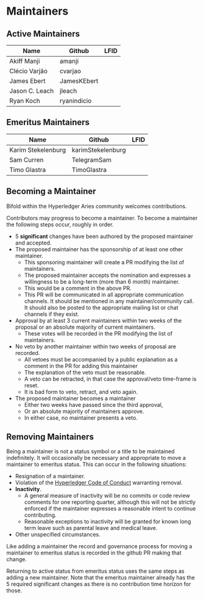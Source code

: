 # Maintainers

## Active Maintainers

<!-- Please keep this sorted alphabetically by github -->

| Name           | Github      | LFID |
| -------------- | ----------- | ---- |
| Akiff Manji    | amanji      |      |
| Clécio Varjão  | cvarjao     |      |
| James Ebert    | JamesKEbert |      |
| Jason C. Leach | jleach      |      |
| Ryan Koch      | ryanindicio |      |

## Emeritus Maintainers

| Name               | Github            | LFID |
| ------------------ | ----------------- | ---- |
| Karim Stekelenburg | karimStekelenburg |      |
| Sam Curren         | TelegramSam       |      |
| Timo Glastra       | TimoGlastra       |      |

## Becoming a Maintainer

Bifold within the Hyperledger Aries community welcomes contributions.

Contributors may progress to become a maintainer. To become a maintainer the following steps occur, roughly in order.

- 5 **significant** changes have been authored by the proposed maintainer and
  accepted.
- The proposed maintainer has the sponsorship of at least one other maintainer.
  - This sponsoring maintainer will create a PR modifying the list of
    maintainers.
  - The proposed maintainer accepts the nomination and expresses a willingness
    to be a long-term (more than 6 month) maintainer.
  - This would be a comment in the above PR.
  - This PR will be communicated in all appropriate communication channels. It
    should be mentioned in any maintainer/community call. It should also be
    posted to the appropriate mailing list or chat channels if they exist.
- Approval by at least 3 current maintainers within two weeks of the proposal or an absolute majority of current maintainers.
  - These votes will be recorded in the PR modifying the list of maintainers.
- No veto by another maintainer within two weeks of proposal are recorded.
  - All vetoes must be accompanied by a public explanation as a comment in the
    PR for adding this maintainer
  - The explanation of the veto must be reasonable.
  - A veto can be retracted, in that case the approval/veto time-frame is reset.
  - It is bad form to veto, retract, and veto again.
- The proposed maintainer becomes a maintainer
  - Either two weeks have passed since the third approval,
  - Or an absolute majority of maintainers approve.
  - In either case, no maintainer presents a veto.

## Removing Maintainers

Being a maintainer is not a status symbol or a title to be maintained
indefinitely. It will occasionally be necessary and appropriate to move a
maintainer to emeritus status. This can occur in the following situations:

- Resignation of a maintainer.
- Violation of the [Hyperledger Code of
  Conduct](https://wiki.hyperledger.org/display/HYP/Hyperledger+Code+of+Conduct) warranting removal.
- **Inactivity**.
  - A general measure of inactivity will be no commits or code review comments
    for one reporting quarter, although this will not be strictly enforced if
    the maintainer expresses a reasonable intent to continue contributing.
  - Reasonable exceptions to inactivity will be granted for known long term
    leave such as parental leave and medical leave.
- Other unspecified circumstances.

Like adding a maintainer the record and governance process for moving a
maintainer to emeritus status is recorded in the github PR making that change.

Returning to active status from emeritus status uses the same steps as adding a
new maintainer. Note that the emeritus maintainer already has the 5 required
significant changes as there is no contribution time horizon for those.
